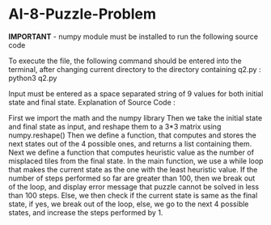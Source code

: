 # AI-8-Puzzle-Problem
**IMPORTANT** - numpy module must be installed to run the following source code

To execute the file, the following command should be entered into the terminal, after changing current directory to the directory 
containing q2.py : python3 q2.py

Input must be entered as a space separated string of 9 values for both initial state and final state.
Explanation of Source Code :

First we import the math and the numpy library 
Then we take the initial state and final state as input, and reshape them to a 3*3 matrix using numpy.reshape()
Then we define a function, that computes and stores the next states out of the 4 possible ones, and returns a list containing them.
Next we define a function that computes heuristic value as the number of misplaced tiles from the final state.
In the main function, we use a while loop that makes the current state as the one with the least heuristic value.
If the number of steps performed so far are greater than 100, then we break out of the loop, and display error message that
puzzle cannot be solved in less than 100 steps.
Else, we then check if the current state is same as the final state, if yes, we break out of the loop,
else, we go to the next 4 possible states, and increase the steps performed by 1.
